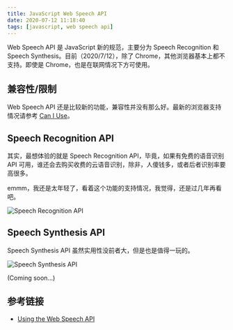 ```yaml
---
title: JavaScript Web Speech API
date: 2020-07-12 11:18:40
tags: [javascript, web speech api]
---
```


Web Speech API 是 JavaScript 新的规范，主要分为 Speech Recognition 和 Speech Synthesis。目前（2020/7/12），除了 Chrome，其他浏览器基本上都不支持。即使是 Chrome，也是在联网情况下方可使用。

## 兼容性/限制

Web Speech API 还是比较新的功能，兼容性并没有那么好。最新的浏览器支持情况请参考 [Can I Use](https://caniuse.com/#feat=speech)。

## Speech Recognition API

其实，最想体验的就是 Speech Recognition API，毕竟，如果有免费的语音识别 API 可用，谁还会去购买收费的云语音识别，除非，人傻钱多，或者后者识别率要高很多。

emmm，我还是太年轻了，看着这个功能的支持情况，我觉得，还是过几年再看吧。

![Speech Recognition API](/img/javascript-web-speech-api/Speech-Recognition-API.20200713.png)

## Speech Synthesis API

Speech Synthesis API 虽然实用性没前者大，但是也是值得一玩的。

![Speech Synthesis API](/img/javascript-web-speech-api/Speech-Synthesis-API.20200713.png)

(Coming soon...)

## 参考链接

- [Using the Web Speech API](https://developer.mozilla.org/en-US/docs/Web/API/Web_Speech_API/Using_the_Web_Speech_API)
